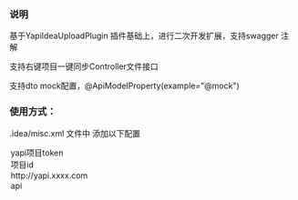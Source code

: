 ### 说明
基于YapiIdeaUploadPlugin 插件基础上，进行二次开发扩展，支持swagger 注解

支持右键项目一键同步Controller文件接口

支持dto mock配置，@ApiModelProperty(example="@mock")


### 使用方式：
.idea/misc.xml 文件中 添加以下配置
<!--yapi配置-->
<component name="yapi">
  <option name="projectToken">yapi项目token</option>
  <option name="projectId">项目id</option>
  <option name="yapiUrl">http://yapi.xxxx.com</option>
  <option name="projectType">api</option>
</component>
